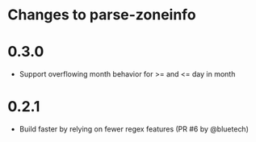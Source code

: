 Changes to parse-zoneinfo
=========================

# 0.3.0

- Support overflowing month behavior for >= and <= day in month

# 0.2.1

- Build faster by relying on fewer regex features (PR #6 by @bluetech)
